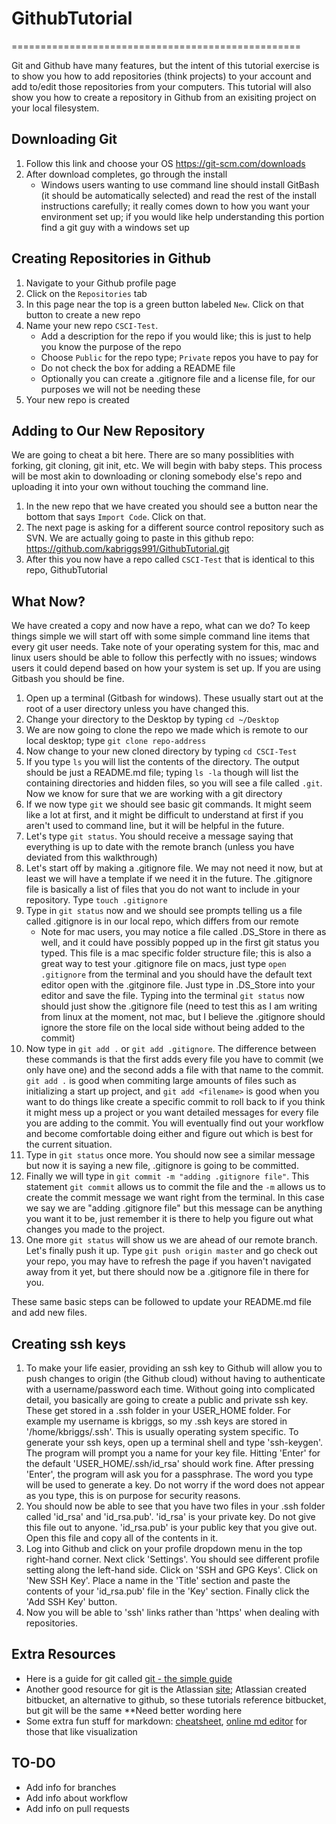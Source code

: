 # GithubTutorial
==================================================

Git and Github have many features, but the intent of this tutorial exercise is to show you how to add repositories (think projects) to your account and add to/edit those repositories from your computers. This tutorial will also show you how to create a repository in Github from an exisiting project on your local filesystem.


## Downloading Git
1. Follow this link and choose your OS https://git-scm.com/downloads
2. After download completes, go through the install 
   * Windows users wanting to use command line should install GitBash (it should be automatically selected) and read the rest of the install instructions carefully; it really comes down to how you want your environment set up; if you would like help understanding this portion find a git guy with a windows set up


## Creating Repositories in Github
1. Navigate to your Github profile page
2. Click on the `Repositories` tab 
3. In this page near the top is a green button labeled `New`. Click on that button to create a new repo
4. Name your new repo `CSCI-Test`. 
   * Add a description for the repo if you would like; this is just to help you know the purpose of the repo
   * Choose `Public` for the repo type; `Private` repos you have to pay for
   * Do not check the box for adding a README file
   * Optionally you can create a .gitignore file and a license file, for our purposes we will not be needing these
5. Your new repo is created

## Adding to Our New Repository
We are going to cheat a bit here. There are so many possiblities with forking, git cloning, git init, etc. We will begin with baby steps. This process will be most akin to downloading or cloning somebody else's repo and uploading it into your own without touching the command line.

1. In the new repo that we have created you should see a button near the bottom that says `Import Code`. Click on that.
2. The next page is asking for a different source control repository such as SVN. We are actually going to paste in this github repo: https://github.com/kabriggs991/GithubTutorial.git
3. After this you now have a repo called `CSCI-Test` that is identical to this repo, GithubTutorial

## What Now?
We have created a copy and now have a repo, what can we do? To keep things simple we will start off with some simple command line items that every git user needs. Take note of your operating system for this, mac and linux users should be able to follow this perfectly with no issues; windows users it could depend based on how your system is set up. If you are using Gitbash you should be fine.

1. Open up a terminal (Gitbash for windows). These usually start out at the root of a user directory unless you have changed this.
2. Change your directory to the Desktop by typing `cd ~/Desktop`
3. We are now going to clone the repo we made which is remote to our local desktop; type `git clone repo-address`
4. Now change to your new cloned directory by typing `cd CSCI-Test`
5. If you type `ls` you will list the contents of the directory. The output should be just a README.md file; typing `ls -la` though will list the containing directories and hidden files, so you will see a file called `.git`. Now we know for sure that we are working with a git directory
6. If we now type `git` we should see basic git commands. It might seem like a lot at first, and it might be difficult to understand at first if you aren't used to command line, but it will be helpful in the future. 
7. Let's type `git status`. You should receive a message saying that everything is up to date with the remote branch (unless you have deviated from this walkthrough)
8. Let's start off by making a .gitignore file. We may not need it now, but at least we will have a template if we need it in the future. The .gitignore file is basically a list of files that you do not want to include in your repository. Type `touch .gitignore`
9. Type in `git status` now and we should see prompts telling us a file called .gitignore is in our local repo, which differs from our remote
   * Note for mac users, you may notice a file called .DS_Store in there as well, and it could have possibly popped up in the first git status you typed. This file is a mac specific folder structure file; this is also a great way to test your .gitignore file on macs, just type `open .gitignore` from the terminal and you should have the default text editor open with the .gitginore file. Just type in .DS_Store into your editor and save the file. Typing into the terminal `git status` now should just show the .gitignore file (need to test this as I am writing from linux at the moment, not mac, but I believe the .gitignore should ignore the store file on the local side without being added to the commit)
10. Now type in `git add .` or `git add .gitignore`. The difference between these commands is that the first adds every file you have to commit (we only have one) and the second adds a file with that name to the commit. `git add .` is good when commiting large amounts of files such as initializing a start up project, and `git add <filename>` is good when you want to do things like create a specific commit to roll back to if you think it might mess up a project or you want detailed messages for every file you are adding to the commit. You will eventually find out your workflow and become comfortable doing either and figure out which is best for the current situation.
11. Type in `git status` once more. You should now see a similar message but now it is saying a new file, .gitignore is going to be committed. 
12. Finally we will type in `git commit -m "adding .gitignore file"`. This statement `git commit` allows us to commit the file and the `-m` allows us to create the commit message we want right from the terminal. In this case we say we are "adding .gitignore file" but this message can be anything you want it to be, just remember it is there to help you figure out what changes you made to the project.
13. One more `git status` will show us we are ahead of our remote branch. Let's finally push it up. Type `git push origin master` and go check out your repo, you may have to refresh the page if you haven't navigated away from it yet, but there should now be a .gitignore file in there for you.

These same basic steps can be followed to update your README.md file and add new files. 

## Creating ssh keys
1. To make your life easier, providing an ssh key to Github will allow you to push changes to origin (the Github cloud) without having to authenticate with a username/password each time. Without going into complicated detail, you basically are going to create a public and private ssh key. These get stored in a .ssh folder in your USER_HOME folder. For example my username is kbriggs, so my .ssh keys are stored in '/home/kbriggs/.ssh'. This is usually operating system specific. To generate your ssh keys, open up a terminal shell and type 'ssh-keygen'. The program will prompt you a name for your key file. Hitting 'Enter' for the default 'USER_HOME/.ssh/id_rsa' should work fine. After pressing 'Enter', the program will ask you for a passphrase. The word you type will be used to generate a key. Do not worry if the word does not appear as you type, this is on purpose for security reasons. 
2. You should now be able to see that you have two files in your .ssh folder called 'id_rsa' and 'id_rsa.pub'. 'id_rsa' is your private key. Do not give this file out to anyone. 'id_rsa.pub' is your public key that you give out. Open this file and copy all of the contents in it.
3. Log into Github and click on your profile dropdown menu in the top right-hand corner. Next click 'Settings'. You should see different profile setting along the left-hand side. Click on 'SSH and GPG Keys'. Click on 'New SSH Key'. Place a name in the 'Title' section and paste the contents of your 'id_rsa.pub' file in the 'Key' section. Finally click the 'Add SSH Key' button.
4. Now you will be able to 'ssh' links rather than 'https' when dealing with repositories.

## Extra Resources
- Here is a guide for git called [git - the simple guide](http://rogerdudler.github.io/git-guide/)
- Another good resource for git is the Atlassian [site](https://www.atlassian.com/git/tutorials/); Atlassian created bitbucket, an alternative to github, so these tutorials reference bitbucket, but git will be the same **Need better wording here
- Some extra fun stuff for markdown: [cheatsheet](https://github.com/adam-p/markdown-here/wiki/Markdown-Cheatsheet), [online md editor](https://jbt.github.io/markdown-editor) for those that like visualization

## TO-DO
* Add info for branches
* Add info about workflow
* Add info on pull requests